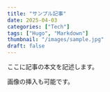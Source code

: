 ```yaml
---
title: "サンプル記事"
date: 2025-04-03
categories: ["Tech"]
tags: ["Hugo", "Markdown"]
thumbnail: "/images/sample.jpg"
draft: false
---
```

ここに記事の本文を記述します。

画像の挿入も可能です。
